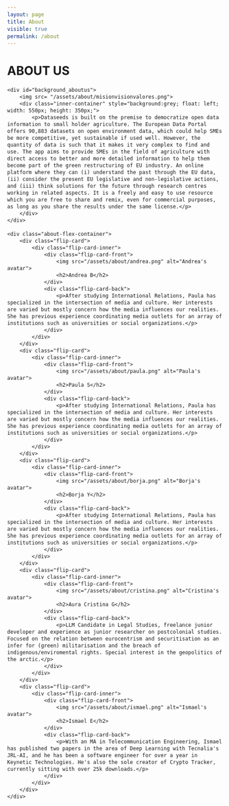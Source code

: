 ```yaml
---
layout: page
title: About
visible: true
permalink: /about
---
```


<div>
	<div class="centered-title">
		<h1>ABOUT US</h1>
	</div>

	<div id="background_aboutus">  
		<img src= "/assets/about/misionvisionvalores.png">
		<div class="inner-container" style="background:grey; float: left; width: 550px; height: 350px;">
			<p>Dataseeds is built on the premise to democratize open data information to small holder agriculture. The European Data Portal offers 90,883 datasets on open environment data, which could help SMEs be more competitive, yet sustainable if used well. However, the quantity of data is such that it makes it very complex to find and use. The app aims to provide SMEs in the field of agriculture with direct access to better and more detailed information to help them become part of the green restructuring of EU industry. An online platform where they can (i) understand the past through the EU data, (ii) consider the present EU legislative and non-legislative actions, and (iii) think solutions for the future through research centres working in related aspects. It is a freely and easy to use resource which you are free to share and remix, even for commercial purposes, as long as you share the results under the same license.</p>
		</div>
	</div>

	<div class="about-flex-container">
		<div class="flip-card">
			<div class="flip-card-inner">
				<div class="flip-card-front">
					<img src="/assets/about/andrea.png" alt="Andrea's avatar">
					<h2>Andrea B</h2>
				</div>
				<div class="flip-card-back">
					<p>After studying International Relations, Paula has specialized in the intersection of media and culture. Her interests are varied but mostly concern how the media influences our realities. She has previous experience coordinating media outlets for an array of institutions such as universities or social organizations.</p>
				</div>
			</div>
		</div>
		<div class="flip-card">
			<div class="flip-card-inner">
				<div class="flip-card-front">
					<img src="/assets/about/paula.png" alt="Paula's avatar">
					<h2>Paula S</h2>
				</div>
				<div class="flip-card-back">
					<p>After studying International Relations, Paula has specialized in the intersection of media and culture. Her interests are varied but mostly concern how the media influences our realities. She has previous experience coordinating media outlets for an array of institutions such as universities or social organizations.</p>
				</div>
			</div>
		</div>
		<div class="flip-card">
			<div class="flip-card-inner">
				<div class="flip-card-front">
					<img src="/assets/about/borja.png" alt="Borja's avatar">
					<h2>Borja Y</h2>
				</div>
				<div class="flip-card-back">
					<p>After studying International Relations, Paula has specialized in the intersection of media and culture. Her interests are varied but mostly concern how the media influences our realities. She has previous experience coordinating media outlets for an array of institutions such as universities or social organizations.</p>
				</div>
			</div>
		</div>
		<div class="flip-card">
			<div class="flip-card-inner">
				<div class="flip-card-front">
					<img src="/assets/about/cristina.png" alt="Cristina's avatar">
					<h2>Aura Cristina G</h2>
				</div>
				<div class="flip-card-back">
					<p>LLM Candidate in Legal Studies, freelance junior developer and experience as junior researcher on postcolonial studies. Focused on the relation between eurocentrism and securitisation as an infer for (green) militarisation and the breach of indigenous/enviromental rights. Special interest in the geopolitics of the arctic.</p>
				</div>
			</div>
		</div>
		<div class="flip-card">
			<div class="flip-card-inner">
				<div class="flip-card-front">
					<img src="/assets/about/ismael.png" alt="Ismael's avatar">
					<h2>Ismael E</h2>
				</div>
				<div class="flip-card-back">
					<p>With an MA in Telecommunication Engineering, Ismael has published two papers in the area of Deep Learning with Tecnalia's JRL-AI, and he has been a software engineer for over a year in Keynetic Technologies. He's also the sole creator of Crypto Tracker, currently sitting with over 25k downloads.</p>
				</div>
			</div>
		</div>
	</div>
</div>
